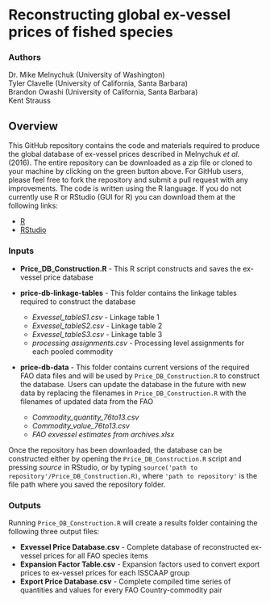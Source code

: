 # Reconstructing global ex-vessel prices of fished species

### Authors
Dr. Mike Melnychuk (University of Washington)  
Tyler Clavelle (University of California, Santa Barbara)  
Brandon Owashi (University of California, Santa Barbara)  
Kent Strauss

## Overview
This GitHub repository contains the code and materials required to produce the global database of ex-vessel prices described in Melnychuk *et al.* (2016). The entire repository can be downloaded as a zip file or cloned to your machine by clicking on the green button above. For GitHub users, please feel free to fork the repository and submit a pull request with any improvements. The code is written using the R language. If you do not currently use R or RStudio (GUI for R) you can download them at the following links:
+ [R](https://www.r-project.org)
+ [RStudio](https://www.rstudio.com)

### Inputs
+ **Price_DB_Construction.R** - This R script constructs and saves the ex-vessel price database
+ **price-db-linkage-tables** - This folder contains the linkage tables required to construct the database

  + *Exvessel_tableS1.csv* - Linkage table 1
  + *Exvessel_tableS2.csv* - Linkage table 2
  + *Exvessel_tableS3.csv* - Linkage table 3
  + *processing assignments.csv* - Processing level assignments for each pooled commodity


+ **price-db-data** - This folder contains current versions of the required FAO data files and will be used by `Price_DB_Construction.R` to construct the database. Users can update the database in the future with new data by replacing the filenames in `Price_DB_Construction.R` with the filenames of updated data from the FAO
 
  + *Commodity_quantity_76to13.csv*
  + *Commodity_value_76to13.csv*
  + *FAO exvessel estimates from archives.xlsx*

Once the repository has been downloaded, the database can be constructed either by opening the `Price_DB_Construction.R` script and pressing *source* in RStudio, or by typing `source('path to repository'/Price_DB_Construction.R)`, where `'path to repository'` is the file path where you saved the repository folder.

### Outputs
Running `Price_DB_Construction.R` will create a results folder containing the following three output files:
+ **Exvessel Price Database.csv** - Complete database of reconstructed ex-vessel prices for all FAO species items
+ **Expansion Factor Table.csv** - Expansion factors used to convert export prices to ex-vessel prices for each ISSCAAP group
+ **Export Price Database.csv** - Complete compiled time series of quantities and values for every FAO Country-commodity pair
